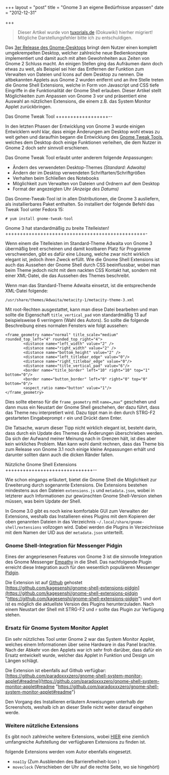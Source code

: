 +++
layout = "post"
title = "Gnome 3 an eigene Bedürfnisse anpassen"
date = "2012-12-31"

+++

>
> Dieser Artikel wurde von [tuxorials.de](http://tuxorials.de) (Dokuwiki) hierher migriert!
> Mögliche Darstellungsfehler bitte ich zu entschuldigen.
>


Das [3er Release des Gnome-Desktops](http://gnome3.org/ "http://gnome3.org/") bringt dem
Nutzer einen komplett umgekrempelten Desktop, welcher zahlreiche neue
Bedienkonzepte implementiert und damit auch mit alten Gewohnheiten aus
Zeiten von Gnome 2 Schluss macht. An einigen Stellen ging das Aufräumen
dann doch etwas zu weit, als Beispiel sei hier das Entfernen der
Funktion zum Verwalten von Dateien und Icons auf dem Desktop zu nennen.
Die altbekannten Applets aus Gnome 2 wurden entfernt und an ihre Stelle
treten die Gnome Shell Extensions, welche in Form von Javascript und CSS
tiefe Eingriffe in die Funktionalität der Gnome Shell erlauben. Dieser
Artikel stellt Möglichkeiten zum Anpassen von Gnome 3 vor und
präsentiert eine Auswahl an nützlichen Extensions, die einem z.B. das
System Monitor Applet zurückbringen.

Das Gnome Tweak Tool
++++++++++++++++++--

In den letzten Phasen der Entwicklung von Gnome 3 wurde einigen
Entwicklern wohl klar, dass einige Änderungen am Desktop wohl etwas zu
weit gehen und daraufhin begann die Entwicklung des 
[Gnome Tweak Tools](http://live.gnome.org/GnomeTweakTool "http://live.gnome.org/GnomeTweakTool"),
welches dem Desktop doch einige Funktionen verleihen, die dem Nutzer in
Gnome 2 doch sehr sinnvoll erschienen.

Das Gnome Tweak Tool erlaubt unter anderem folgende Anpassungen:

-   Ändern des verwendeten Desktop-Themes *(Standard: Adwaita)*
-   Ändern der im Desktop verwendeten Schriftarten/Schriftgrößen
-   Verhalten beim Schließen des Notebooks
-   Möglichkeit zum Verwalten von Dateien und Ordnern auf dem Desktop
-   Format der angezeigten Uhr *(Anzeige des Datums)*

Das Gnome-Tweak-Tool ist in allen Distributionen, die Gnome 3
ausliefern, als installierbares Paket enthalten. So installiert der
folgende Befehl das Tweak Tool unter Fedora 15:

```
# yum install gnome-tweak-tool
```

Gnome 3 hat standardmäßig zu breite Titelleisten!
++++++++++++++++++++++++++++++++++++++++++++++++-

Wenn einem die Titelleisten im Standard-Theme Adwaita von Gnome 3
übermäßig breit erscheinen und damit kostbaren Platz für Programme
verschwenden, gibt es dafür eine Lösung, welche zwar nicht wirklich
elegant ist, jedoch ihren Zweck erfüllt. Wie die Gnome Shell Extensions
ist auch das Aussehen der Gnome Shell durch CSS beeinflussbar, wobei man
beim Theme jedoch nicht mit dem nackten CSS Kontakt hat, sondern mit
einer XML-Datei, die das Aussehen des Themes beschreibt.

Wenn man das Standard-Theme Adwaita einsetzt, ist die entsprechende
XML-Datei folgende:

```
/usr/share/themes/Adwaita/metacity-1/metacity-theme-3.xml
```

Mit root-Rechten ausgestattet, kann man diese Datei bearbeiten und man
sollte die Eigenschaft `title_vertical_pad` von standardmäßig 13 auf
beispielsweise 6 verringern (Wahl des Autors). So sollte die folgende
Beschreibung eines normalen Fensters wie folgt aussehen:

```
<frame_geometry name="normal" title_scale="medium" rounded_top_left="4" rounded_top_right="4">
        <distance name="left_width" value="2" />   
        <distance name="right_width" value="2" />  
        <distance name="bottom_height" value="2" />
        <distance name="left_titlebar_edge" value="0"/> 
        <distance name="right_titlebar_edge" value="0"/>
        <distance name="title_vertical_pad" value="6"/>
        <border name="title_border" left="10" right="10" top="1" bottom="0"/>
        <border name="button_border" left="0" right="0" top="0" bottom="0"/>
        <aspect_ratio name="button" value="1"/>
</frame_geometry>
```

Dies sollte ebenso für die `frame_geometry` mit `name=„max“` geschehen
und dann muss ein Neustart der Gnome Shell geschehen, der dazu führt,
dass das Theme neu interpretiert wird. Dazu tippt man in den durch
STRG-F2 gestarteten Eingabeprompt `r` ein und Drückt dann Enter.

Die Tatsache, warum dieser Tipp nicht wirklich elegant ist, besteht
darin, dass durch ein Update des Themes die Änderungen überschrieben
werden. Da sich der Aufwand meiner Meinung nach in Grenzen hält, ist
dies aber kein wirkliches Problem. Man kann wohl damit rechnen, dass das
Theme bis zum Release von Gnome 3.1 noch einige kleine Anpassungen
erhält und darunter sollten dann auch die dicken Ränder fallen.

Nützliche Gnome Shell Extensions
++++++++++++++++++++++++++++++--

Wie schon eingangs erläutert, bietet die Gnome Shell die Möglichkeit zur
Erweiterung durch sogenannte Extensions. Die Extensions bestehen
mindestens aus den Dateien `extensions.js` und `metadata.json`, wobei in
letzterer auch Informationen zur gewünschten Gnome Shell-Version stehen
müssen, was beim Update der Shell.

In Gnome 3.0 gibt es noch keine komfortable GUI zum Verwalten der
Extensions, weshalb das Installieren eines Plugins mit dem Kopieren der
oben genannten Dateien in das Verzeichnis
`~/.local/share/gnome-shell/extensions` vollzogen wird. Dabei werden die
Plugins in Verzeichnisse mit dem Namen der UID aus der `metadata.json`
unterteilt.

### Gnome Shell-Integration für Messenger Pidgin

Eines der angepriesenen Features von Gnome 3 ist die sinnvolle
Integration des Gnome Messenger
[Empathy](http://live.gnome.org/Empathy "http://live.gnome.org/Empathy")
in die Shell. Das nachfolgende Plugin erreicht diese Integration auch
für den wesentlich populäreren Messenger
[Pidgin](http://pidgin.im "http://pidgin.im").

Die Extension ist auf [Github](http://github.com "http://github.com")
gehostet
[https://github.com/kagesenshi/gnome-shell-extensions-pidgin](https://github.com/kagesenshi/gnome-shell-extensions-pidgin "https://github.com/kagesenshi/gnome-shell-extensions-pidgin")
und dort ist es möglich die aktuellste Version des Plugins
herunterzuladen. Nach einem Neustart der Shell mit STRG-F2 und `r`
sollte das Plugin zur Verfügung stehen.

### Ersatz für Gnome System Monitor Applet

Ein sehr nützliches Tool unter Gnome 2 war das System Monitor Applet,
welches einem Informationen über seine Hardware in das Panel brachte.
Nach der Abkehr von den Applets war ich sehr froh darüber, dass dafür
ein Ersatz entwickelt wurde, welcher das Applet in Funktion und Design
um Längen schlägt.

Die Extension ist ebenfalls auf Github verfügbar:
[https://github.com/paradoxxxzero/gnome-shell-system-monitor-applet\#readme](https://github.com/paradoxxxzero/gnome-shell-system-monitor-applet#readme "https://github.com/paradoxxxzero/gnome-shell-system-monitor-applet#readme")

Den Vorgang des Installieren erläutern Anweisungen unterhalb der
Screenshots, weshalb ich an dieser Stelle nicht weiter darauf eingehen
werde.

### Weitere nützliche Extensions

Es gibt noch zahlreiche weitere Extensions, wobei
[HIER](http://www.fedorawiki.de/index.php?title=Gnome_3_Extensions&oldid=15089 "http://www.fedorawiki.de/index.php?title=Gnome_3_Extensions&oldid=15089")
eine ziemlich umfangreiche Aufstellung der verfügbaren Extensions zu
finden ist.

folgende Extensions werden vom Autor ebenfalls eingesetzt.

-   `noa11y` (Zum Ausblenden des Barrierefreiheit-Icon )
-   `moveclock` (Verschieben der Uhr auf die rechte Seite, wo sie hingehört)
